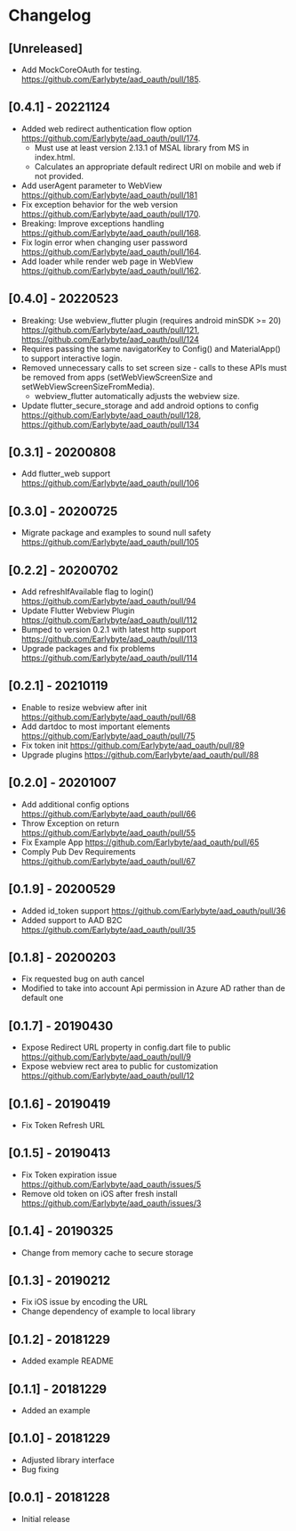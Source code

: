 # Changelog

## [Unreleased]

- Add MockCoreOAuth for testing. https://github.com/Earlybyte/aad_oauth/pull/185.

## [0.4.1] - 20221124

- Added web redirect authentication flow option https://github.com/Earlybyte/aad_oauth/pull/174.
  - Must use at least version 2.13.1 of MSAL library from MS in index.html.
  - Calculates an appropriate default redirect URI on mobile and web if not provided.
- Add userAgent parameter to WebView https://github.com/Earlybyte/aad_oauth/pull/181
- Fix exception behavior for the web version https://github.com/Earlybyte/aad_oauth/pull/170.
- Breaking: Improve exceptions handling https://github.com/Earlybyte/aad_oauth/pull/168.
- Fix login error when changing user password https://github.com/Earlybyte/aad_oauth/pull/164.
- Add loader while render web page in WebView https://github.com/Earlybyte/aad_oauth/pull/162.

## [0.4.0] - 20220523

- Breaking: Use webview_flutter plugin (requires android minSDK >= 20) https://github.com/Earlybyte/aad_oauth/pull/121, https://github.com/Earlybyte/aad_oauth/pull/124
- Requires passing the same navigatorKey to Config() and MaterialApp() to support
  interactive login.
- Removed unnecessary calls to set screen size - calls to these APIs must be
  removed from apps (setWebViewScreenSize and setWebViewScreenSizeFromMedia).
  - webview_flutter automatically adjusts the webview size.
- Update flutter_secure_storage and add android options to config https://github.com/Earlybyte/aad_oauth/pull/128, https://github.com/Earlybyte/aad_oauth/pull/134

## [0.3.1] - 20200808

- Add flutter_web support https://github.com/Earlybyte/aad_oauth/pull/106

## [0.3.0] - 20200725

- Migrate package and examples to sound null safety https://github.com/Earlybyte/aad_oauth/pull/105

## [0.2.2] - 20200702

- Add refreshIfAvailable flag to login() https://github.com/Earlybyte/aad_oauth/pull/94
- Update Flutter Webview Plugin https://github.com/Earlybyte/aad_oauth/pull/112
- Bumped to version 0.2.1 with latest http support https://github.com/Earlybyte/aad_oauth/pull/113
- Upgrade packages and fix problems https://github.com/Earlybyte/aad_oauth/pull/114

## [0.2.1] - 20210119

- Enable to resize webview after init https://github.com/Earlybyte/aad_oauth/pull/68
- Add dartdoc to most important elements https://github.com/Earlybyte/aad_oauth/pull/75
- Fix token init https://github.com/Earlybyte/aad_oauth/pull/89
- Upgrade plugins https://github.com/Earlybyte/aad_oauth/pull/88

## [0.2.0] - 20201007

- Add additional config options https://github.com/Earlybyte/aad_oauth/pull/66
- Throw Exception on return https://github.com/Earlybyte/aad_oauth/pull/55
- Fix Example App https://github.com/Earlybyte/aad_oauth/pull/65
- Comply Pub Dev Requirements https://github.com/Earlybyte/aad_oauth/pull/67

## [0.1.9] - 20200529

- Added id_token support https://github.com/Earlybyte/aad_oauth/pull/36
- Added support to AAD B2C https://github.com/Earlybyte/aad_oauth/pull/35

## [0.1.8] - 20200203

- Fix requested bug on auth cancel
- Modified to take into account Api permission in Azure AD rather than de default one

## [0.1.7] - 20190430

- Expose Redirect URL property in config.dart file to public https://github.com/Earlybyte/aad_oauth/pull/9
- Expose webview rect area to public for customization https://github.com/Earlybyte/aad_oauth/pull/12

## [0.1.6] - 20190419

- Fix Token Refresh URL

## [0.1.5] - 20190413

- Fix Token expiration issue https://github.com/Earlybyte/aad_oauth/issues/5
- Remove old token on iOS after fresh install https://github.com/Earlybyte/aad_oauth/issues/3

## [0.1.4] - 20190325

- Change from memory cache to secure storage

## [0.1.3] - 20190212

- Fix iOS issue by encoding the URL
- Change dependency of example to local library

## [0.1.2] - 20181229

- Added example README

## [0.1.1] - 20181229

- Added an example

## [0.1.0] - 20181229

- Adjusted library interface
- Bug fixing

## [0.0.1] - 20181228

- Initial release
